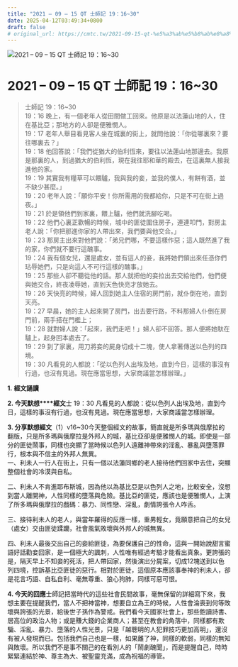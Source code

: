 ```yaml
---
title: "2021 – 09 – 15 QT 士師記 19：16~30"
date: 2025-04-12T03:49:34+0800
draft: false
# original_url: https://cmtc.tw/2021-09-15-qt-%e5%a3%ab%e5%b8%ab%e8%a8%98-19%ef%bc%9a1630
---
```


![2021 – 09 – 15 QT 士師記 19：16\~30](/images/qt.jpg   "2021 – 09 – 15 QT 士師記 19：16\~30")

# 2021 – 09 – 15 QT 士師記 19：16\~30

> 士師記 19：16\~30  
> 19：16 晚上，有一個老年人從田間做工回來。他原是以法蓮山地的人，住在基比亞；那地方的人卻是便雅憫人。  
> 19：17 老年人舉目看見客人坐在城裏的街上，就問他說：「你從哪裏來？要往哪裏去？」  
> 19：18 他回答說：「我們從猶大的伯利恆來，要往以法蓮山地那邊去。我原是那裏的人，到過猶大的伯利恆，現在我往耶和華的殿去，在這裏無人接我進他的家。  
> 19：19 其實我有糧草可以餵驢，我與我的妾，並我的僕人，有餅有酒，並不缺少甚麼。」  
> 19：20 老年人說：「願你平安！你所需用的我都給你，只是不可在街上過夜。」  
> 19：21 於是領他們到家裏，餵上驢，他們就洗腳吃喝。  
> 19：22 他們心裏正歡暢的時候，城中的匪徒圍住房子，連連叩門，對房主老人說：「你把那進你家的人帶出來，我們要與他交合。」  
> 19：23 那房主出來對他們說：「弟兄們哪，不要這樣作惡；這人既然進了我的家，你們就不要行這醜事。  
> 19：24 我有個女兒，還是處女，並有這人的妾，我將她們領出來任憑你們玷辱她們，只是向這人不可行這樣的醜事。」  
> 19：25 那些人卻不聽從他的話。那人就把他的妾拉出去交給他們，他們便與她交合，終夜凌辱她，直到天色快亮才放她去。  
> 19：26 天快亮的時候，婦人回到她主人住宿的房門前，就仆倒在地，直到天亮。  
> 19：27 早晨，她的主人起來開了房門，出去要行路，不料那婦人仆倒在房門前，兩手搭在門檻上；  
> 19：28 就對婦人說：「起來，我們走吧！」婦人卻不回答。那人便將她馱在驢上，起身回本處去了。  
> 19：29 到了家裏，用刀將妾的屍身切成十二塊，使人拿著傳送以色列的四境。  
> 19：30 凡看見的人都說：「從以色列人出埃及地，直到今日，這樣的事沒有行過，也沒有見過。現在應當思想，大家商議當怎樣辦理。」

**1.** **經文誦讀**

**2. 今天默想****經文**士 19：30 凡看見的人都說：從以色列人出埃及地，直到今日，這樣的事沒有行過，也沒有見過。現在應當思想，大家商議當怎樣辦理。

**3. 分享默想經文**（1）v16\~30今天整個經文的故事，簡直就是所多瑪與俄摩拉的翻版，只是所多瑪與俄摩拉是外邦人的城，基比亞卻是便雅憫人的城。即使是一部分的匪徒鬧事，同樣也突顯了當時候以色列人遠離神帶來的淫亂、暴亂與墮落罪行，根本與不信主的外邦人無異。  
一、利未人一行人在街上，只有一個以法蓮同鄉的老人接待他們回家中去住，突顯整個社會的冷漠與自私。

二、利未人不肯進耶布斯城，因為他以為基比亞是以色列人之地，比較安全，沒想到當人離開神，人性同樣的墮落與危險。基比亞的匪徒，應該也是便雅憫人，上演了所多瑪與俄摩拉的戲碼：暴力、同性戀、淫亂，劇情誇張令人咋舌。

三、接待利未人的老人，與當年羅得的反應一樣，重男輕女，竟願意把自己的女兒（處女）交由匪徒蹂躪，社會風氣敗壞與外邦人的城無異。

四、利未人最後交出自己的妾給匪徒，為要保護自己的性命，這與一開始說甜言蜜語好話勸妾回家，是一個極大的諷刺，人性唯有經過考驗才能看出真象。更誇張的是，隔天早上不知妾的死活，把人帶回家，然後演出分屍案，切成12塊送到以色列四境，控訴基比亞匪徒的惡行。相對於匪徒，這個原本應該事奉神的利未人，卻是花言巧語、自私自利、毫無尊重、狼心狗肺，同樣可惡可恨。

**4. 今天的回應**士師記把當時代的這些社會民間故事，毫無保留的詳細寫下來，我想主要在提醒我們，當人不把神當神，想要自立為王的時候，人性會淪喪到何等敗壞與誇張的光景，給後世子孫作為警戒。我們看今天國家社會上，那些飽讀詩書、居高位的政治人物；或是賺大錢的企業商人；甚至在教會的角落中，同樣都有欺騙、淫亂、暴力、墮落的人性光景，只是「越聰明的人犯罪技巧更加高明」，還沒有被人發現而已。包括我們自己也是一樣，如果離了神，同樣的軟弱，同樣的無知與敗壞。所以我們不是事不關己的在看別人的「鬧劇醜聞」，而是提醒自己，時時緊緊連結於神、尊主為大、被聖靈充滿，成為祝福的導管。